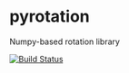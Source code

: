 # pyrotation
Numpy-based rotation library

[![Build Status](https://travis-ci.com/ChristofDubs/pyrotation.svg?branch=master)](https://travis-ci.com/ChristofDubs/pyrotation)